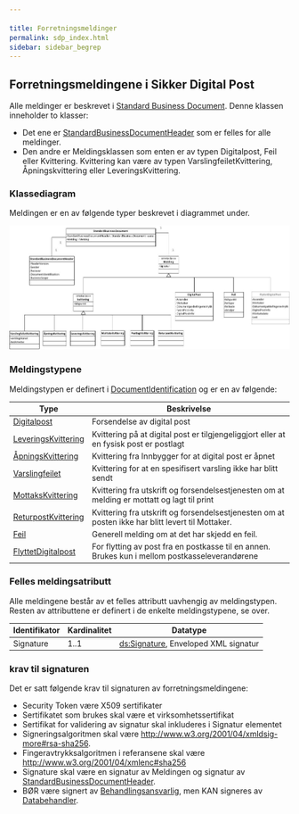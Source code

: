 ```yaml
---

title: Forretningsmeldinger  
permalink: sdp_index.html
sidebar: sidebar_begrep
---
```


## Forretningsmeldingene i Sikker Digital Post

Alle meldinger er beskrevet i [Standard Business
Document](https://difi.github.io/felleslosninger/standardbusinessdocument_index.htmll). Denne klassen
inneholder to klasser:

  - Det ene er
    [StandardBusinessDocumentHeader](https://difi.github.io/felleslosninger/sdp_standardbusinessdocumentheader.html)
    som er felles for alle meldinger. 
  - Den andre er Meldingsklassen som enten er av typen Digitalpost, Feil
    eller Kvittering. Kvittering kan være av typen
    VarslingfeiletKvittering, Åpningskvittering eller
    LeveringsKvittering.

### Klassediagram

Meldingen er en av følgende typer beskrevet i diagrammet under.

![](../forretningslag/StandardBusinessDocument/uml_diagram.jpg)

### Meldingstypene

Meldingstypen er definert i
[DocumentIdentification](https://difi.github.io/felleslosninger/sdp_documentidentification.html )
og er en av følgende:

| Type | Beskrivelse |
| --- | --- |
| [Digitalpost](DigitalPostMelding.md) | Forsendelse av digital post |
| [LeveringsKvittering](LeveringsKvittering.md) | Kvittering på at digital post er tilgjengeliggjort eller at en fysisk post er postlagt |
| [ÅpningsKvittering](AapningsKvittering.md) | Kvittering fra Innbygger for at digital post er åpnet |
| [Varslingfeilet](VarslingfeiletKvittering.md) | Kvittering for at en spesifisert varsling ikke har blitt sendt |
| [MottaksKvittering](MottaksKvittering.md) | Kvittering fra utskrift og forsendelsestjenesten om at melding er mottatt og lagt til print |
| [ReturpostKvittering](ReturpostKvittering.md) | Kvittering fra utskrift og forsendelsestjenesten om at posten ikke har blitt levert til Mottaker. |
| [Feil](Feil.md) | Generell melding om at det har skjedd en feil. |
| [FlyttetDigitalpost](FlyttetDigitalPostMelding.md) | For flytting av post fra en postkasse til en annen. Brukes kun i mellom postkasseleverandørene |

### Felles meldingsatributt

Alle meldingene består av et felles attributt uavhengig av
meldingstypen.  
Resten av attributtene er definert i de enkelte meldingstypene, se over.

| Identifikator | Kardinalitet | Datatype |
| --- | --- | --- |
| Signature | 1..1 | [ds:Signature](https://www.oasis-open.org/committees/download.php/21256/wss-v1.1-spec-errata-os-SOAPMessageSecurity.htm#_Toc118717148), Enveloped XML signatur |

### krav til signaturen

Det er satt følgende krav til signaturen av forretningsmeldingene:

  - Security Token være X509 sertifikater 
  - Sertifikatet som brukes skal være et virksomhetssertifikat
  - Sertifikat for validering av signatur skal inkluderes i Signatur
    elementet
  - Signeringsalgoritmen skal være
    <http://www.w3.org/2001/04/xmldsig-more#rsa-sha256>. 
  - Fingeravtrykksalgoritmen i referansene skal være
    <http://www.w3.org/2001/04/xmlenc#sha256>
  - Signature skal være en signatur av Meldingen og signatur av
    [StandardBusinessDocumentHeader](../forretningslag/StandardBusinessDocument/StandardBusinessDocumentHeader.md).
  - BØR være signert av
    [Behandlingsansvarlig](../forretningslag/Aktorer.md), men KAN signeres
    av [Databehandler](../forretningslag/Aktorer.md).

